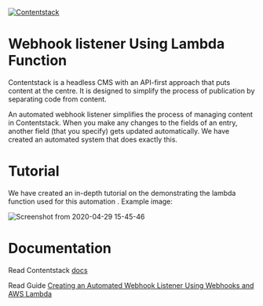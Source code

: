 [![Contentstack](https://www.contentstack.com/docs/static/images/contentstack.png)](https://www.contentstack.com/)

# Webhook listener Using Lambda Function

Contentstack is a headless CMS with an API-first approach that puts content at the centre. It is designed to simplify the process of publication by separating code from content.

An automated webhook listener simplifies the process of managing content in Contentstack. When you make any changes to the fields of an entry, another field (that you specify) gets updated automatically. We have created an automated system that does exactly this.

# Tutorial

We have created an in-depth tutorial on the demonstrating the lambda function used for this automation . Example image:

![Screenshot from 2020-04-29 15-45-46](https://user-images.githubusercontent.com/29656920/82427866-4a995480-9aa7-11ea-83d5-b1c07ece87ce.png)

# Documentation

Read Contentstack [docs](https://www.contentstack.com/docs/)

Read Guide [Creating an Automated Webhook Listener Using Webhooks and AWS Lambda](https://www.contentstack.com/docs/developers/how-to-guides/creating-an-automated-webhook-listener-using-webhooks-and-aws-lambda/)
